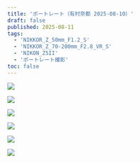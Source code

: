 ```yaml
---
title: 'ポートレート（有村奈都 2025-08-10）'
draft: false
published: 2025-08-11
tags:
  - 'NIKKOR_Z_50mm_F1.2_S'
  - 'NIKKOR_Z_70-200mm_F2.8_VR_S'
  - 'NIKON_Z5II'
  - 'ポートレート撮影'
toc: false
---
```

![](_assets/DSC_6237.jpg)

![](_assets/DSC_6074.jpg)

![](_assets/DSC_7356.jpg)

![](_assets/DSC_7504.jpg)

![](_assets/DSC_6989.jpg)

![](_assets/DSC_7084.jpg)